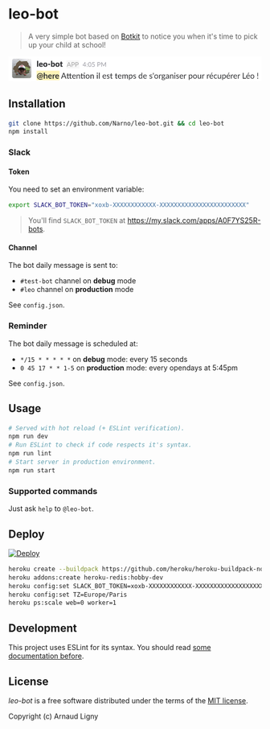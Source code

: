 # leo-bot

> A very simple bot based on [Botkit](https://github.com/howdyai/botkit) to notice you when it's time to pick up your child at school!

![Slack screen capture](./docs/leo-bot-slack-example.png)

## Installation

```bash
git clone https://github.com/Narno/leo-bot.git && cd leo-bot
npm install
```

### Slack
#### Token

You need to set an environment variable:
```bash
export SLACK_BOT_TOKEN="xoxb-XXXXXXXXXXXX-XXXXXXXXXXXXXXXXXXXXXXXX"
```
> You'll find `SLACK_BOT_TOKEN` at https://my.slack.com/apps/A0F7YS25R-bots.

#### Channel

The bot daily message is sent to:
- `#test-bot` channel on **debug** mode
- `#leo` channel on **production** mode

See `config.json`.

### Reminder

The bot daily message is scheduled at:
- `*/15 * * * * *` on **debug** mode: every 15 seconds
- `0 45 17 * * 1-5` on **production** mode: every opendays at 5:45pm

See `config.json`.

## Usage

```bash
# Served with hot reload (+ ESLint verification).
npm run dev
# Run ESLint to check if code respects it's syntax.
npm run lint
# Start server in production environment.
npm run start
```

### Supported commands

Just ask `help` to `@leo-bot`.

## Deploy

[![Deploy](https://www.herokucdn.com/deploy/button.svg)](https://heroku.com/deploy?template=https://github.com/Narno/leo-bot)

```bash
heroku create --buildpack https://github.com/heroku/heroku-buildpack-nodejs.git
heroku addons:create heroku-redis:hobby-dev
heroku config:set SLACK_BOT_TOKEN=xoxb-XXXXXXXXXXXX-XXXXXXXXXXXXXXXXXXXXXXXX
heroku config:set TZ=Europe/Paris
heroku ps:scale web=0 worker=1
```

## Development

This project uses ESLint for its syntax. You should read [some documentation before](https://eslint.org/docs/rules/).

## License

_leo-bot_ is a free software distributed under the terms of the [MIT license](https://opensource.org/licenses/MIT).

Copyright (c) Arnaud Ligny
